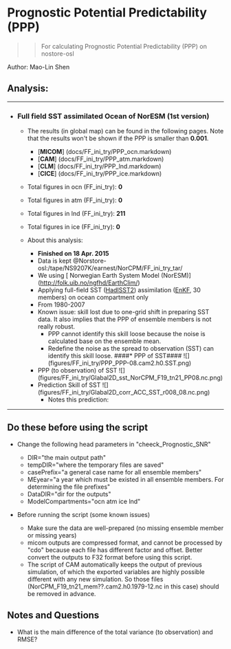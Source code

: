 
Prognostic Potential Predictability (PPP)
==========
>> For calculating Prognostic Potential Predictability (PPP) on nostore-osl 

Author: Mao-Lin Shen

## Analysis:


--------------------------------------
* ### Full field SST assimilated Ocean of NorESM (1st version)

  * The results (in global map) can be found in the following pages. Note that the results won't be shown if the PPP is smaller than __0.001__.

    * [__MICOM__] (docs/FF_ini_try/PPP_ocn.markdown)
    * [__CAM__] (docs/FF_ini_try/PPP_atm.markdown) 
    * [__CLM__] (docs/FF_ini_try/PPP_lnd.markdown)
    * [__CICE__] (docs/FF_ini_try/PPP_ice.markdown)

  * Total figures in ocn (FF_ini_try): __0__
  * Total figures in atm (FF_ini_try): __0__
  * Total figures in lnd (FF_ini_try): __211__
  * Total figures in ice (FF_ini_try): __0__

  * About this analysis:
    * __Finished on 18 Apr. 2015__
    * Data is kept @Norstore-osl:/tape/NS9207K/earnest/NorCPM/FF_ini_try_tar/
    * We using [ Norwegian Earth System Model (NorESM)] (http://folk.uib.no/ngfhd/EarthClim/)
    * Applying full-field SST ([HadISST2](http://www.metoffice.gov.uk/hadobs/hadisst2/)) assimilation ([EnKF](http://enkf.nersc.no/), 30 members) on ocean compartment only
    * From 1980-2007
    * Known issue: skill lost due to one-grid shift in preparing SST data. It also implies that the PPP of ensemble members is not really robust. 
      * PPP cannot identify this skill loose because the noise is calculated base on the ensemble mean. 
      * Redefine the noise as the spread to observation (SST) can identify this skill loose. 
     ####* PPP of SST#### ![] (figures/FF_ini_try/PPP_PPP-08.cam2.h0.SST.png)
     * PPP (to observation) of SST ![] (figures/FF_ini_try/Glabal2D_sst_NorCPM_F19_tn21_PP08.nc.png)
     * Prediction Skill of SST ![] (figures/FF_ini_try/Glabal2D_corr_ACC_SST_r008_08.nc.png)
       * Notes this prediction:

------------------
## Do these before using the script ##

* Change the following head parameters in "cheeck_Prognostic_SNR"
  * DIR="the main output path"
  * tempDIR="where the temporary files are saved"
  * casePrefix="a general case name for all ensemble members" 
  * MEyear="a year which must be existed in all ensemble members. For determining the file prefixes" 
  * DataDIR="dir for the outputs"
  * ModelCompartments="ocn atm ice lnd"

* Before running the script (some known issues)
  * Make sure the data are well-prepared (no missing ensemble member or missing years)
  * micom outputs are compressed format, and cannot be processed by "cdo" because each file has different factor and offset. Better convert the outputs to F32 format before using this script.
  * The script of CAM automatically keeps the output of previous simulation, of which the exported variables are highly possible different with any new simulation. So those files (NorCPM_F19_tn21_mem??.cam2.h0.1979-12.nc in this case) should be removed in advance.   


## Notes and Questions
* What is the main difference of the total variance (to observation) and RMSE? 

